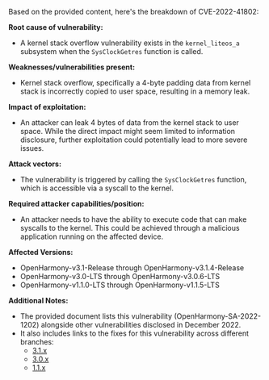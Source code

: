 Based on the provided content, here's the breakdown of CVE-2022-41802:

**Root cause of vulnerability:**
- A kernel stack overflow vulnerability exists in the `kernel_liteos_a` subsystem when the `SysClockGetres` function is called.

**Weaknesses/vulnerabilities present:**
- Kernel stack overflow, specifically a 4-byte padding data from kernel stack is incorrectly copied to user space, resulting in a memory leak.

**Impact of exploitation:**
- An attacker can leak 4 bytes of data from the kernel stack to user space. While the direct impact might seem limited to information disclosure, further exploitation could potentially lead to more severe issues.

**Attack vectors:**
- The vulnerability is triggered by calling the `SysClockGetres` function, which is accessible via a syscall to the kernel.

**Required attacker capabilities/position:**
- An attacker needs to have the ability to execute code that can make syscalls to the kernel. This could be achieved through a malicious application running on the affected device.

**Affected Versions:**
- OpenHarmony-v3.1-Release through OpenHarmony-v3.1.4-Release
- OpenHarmony-v3.0-LTS through OpenHarmony-v3.0.6-LTS
- OpenHarmony-v1.1.0-LTS through OpenHarmony-v1.1.5-LTS

**Additional Notes:**
- The provided document lists this vulnerability (OpenHarmony-SA-2022-1202) alongside other vulnerabilities disclosed in December 2022.
- It also includes links to the fixes for this vulnerability across different branches:
    - [3.1.x](https://gitee.com/openharmony/kernel_liteos_a/pulls/1065)
    - [3.0.x](https://gitee.com/openharmony/kernel_liteos_a/pulls/1066)
    - [1.1.x](https://gitee.com/openharmony/kernel_liteos_a/pulls/1075)